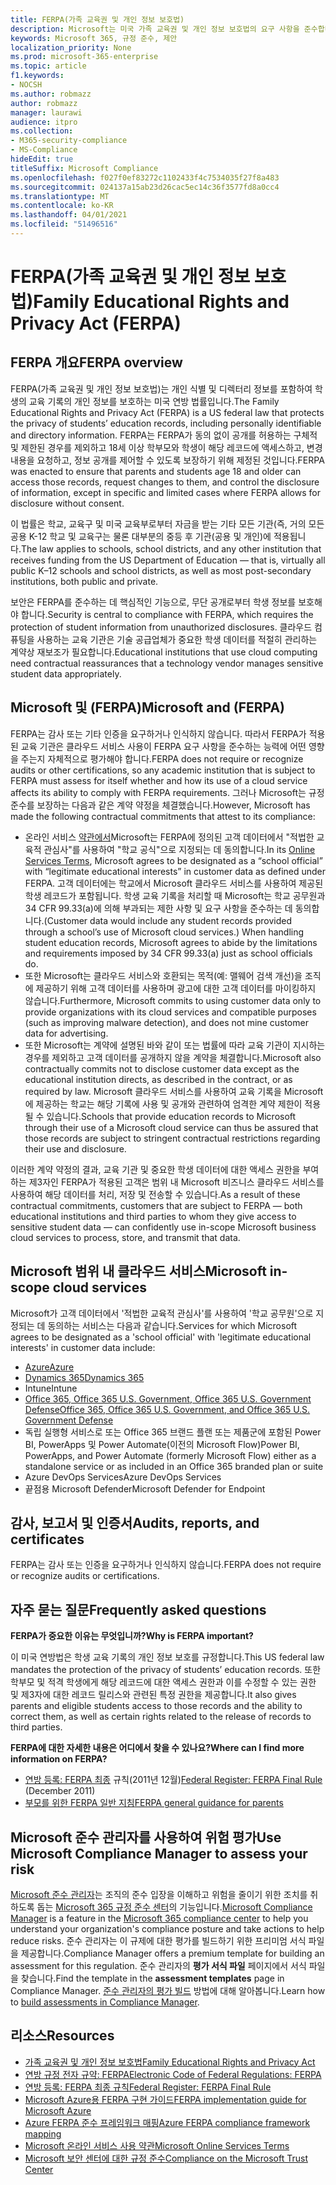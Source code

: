 ```yaml
---
title: FERPA(가족 교육권 및 개인 정보 보호법)
description: Microsoft는 미국 가족 교육권 및 개인 정보 보호법의 요구 사항을 준수합니다.
keywords: Microsoft 365, 규정 준수, 제안
localization_priority: None
ms.prod: microsoft-365-enterprise
ms.topic: article
f1.keywords:
- NOCSH
ms.author: robmazz
author: robmazz
manager: laurawi
audience: itpro
ms.collection:
- M365-security-compliance
- MS-Compliance
hideEdit: true
titleSuffix: Microsoft Compliance
ms.openlocfilehash: f027f0ef83272c1102433f4c7534035f27f8a483
ms.sourcegitcommit: 024137a15ab23d26cac5ec14c36f3577fd8a0cc4
ms.translationtype: MT
ms.contentlocale: ko-KR
ms.lasthandoff: 04/01/2021
ms.locfileid: "51496516"
---
```

# <a name="family-educational-rights-and-privacy-act-ferpa"></a><span data-ttu-id="a8182-104">FERPA(가족 교육권 및 개인 정보 보호법)</span><span class="sxs-lookup"><span data-stu-id="a8182-104">Family Educational Rights and Privacy Act (FERPA)</span></span>

## <a name="ferpa-overview"></a><span data-ttu-id="a8182-105">FERPA 개요</span><span class="sxs-lookup"><span data-stu-id="a8182-105">FERPA overview</span></span>

<span data-ttu-id="a8182-106">FERPA(가족 교육권 및 개인 정보 보호법)는 개인 식별 및 디렉터리 정보를 포함하여 학생의 교육 기록의 개인 정보를 보호하는 미국 연방 법률입니다.</span><span class="sxs-lookup"><span data-stu-id="a8182-106">The Family Educational Rights and Privacy Act (FERPA) is a US federal law that protects the privacy of students’ education records, including personally identifiable and directory information.</span></span> <span data-ttu-id="a8182-107">FERPA는 FERPA가 동의 없이 공개를 허용하는 구체적 및 제한된 경우를 제외하고 18세 이상 학부모와 학생이 해당 레코드에 액세스하고, 변경 내용을 요청하고, 정보 공개를 제어할 수 있도록 보장하기 위해 제정된 것입니다.</span><span class="sxs-lookup"><span data-stu-id="a8182-107">FERPA was enacted to ensure that parents and students age 18 and older can access those records, request changes to them, and control the disclosure of information, except in specific and limited cases where FERPA allows for disclosure without consent.</span></span>

<span data-ttu-id="a8182-108">이 법률은 학교, 교육구 및 미국 교육부로부터 자금을 받는 기타 모든 기관(즉, 거의 모든 공용 K-12 학교 및 교육구는 물론 대부분의 중등 후 기관(공용 및 개인)에 적용됩니다.</span><span class="sxs-lookup"><span data-stu-id="a8182-108">The law applies to schools, school districts, and any other institution that receives funding from the US Department of Education — that is, virtually all public K–12 schools and school districts, as well as most post-secondary institutions, both public and private.</span></span>

<span data-ttu-id="a8182-109">보안은 FERPA를 준수하는 데 핵심적인 기능으로, 무단 공개로부터 학생 정보를 보호해야 합니다.</span><span class="sxs-lookup"><span data-stu-id="a8182-109">Security is central to compliance with FERPA, which requires the protection of student information from unauthorized disclosures.</span></span> <span data-ttu-id="a8182-110">클라우드 컴퓨팅을 사용하는 교육 기관은 기술 공급업체가 중요한 학생 데이터를 적절히 관리하는 계약상 재보조가 필요합니다.</span><span class="sxs-lookup"><span data-stu-id="a8182-110">Educational institutions that use cloud computing need contractual reassurances that a technology vendor manages sensitive student data appropriately.</span></span>

## <a name="microsoft-and-ferpa"></a><span data-ttu-id="a8182-111">Microsoft 및 (FERPA)</span><span class="sxs-lookup"><span data-stu-id="a8182-111">Microsoft and (FERPA)</span></span>

<span data-ttu-id="a8182-112">FERPA는 감사 또는 기타 인증을 요구하거나 인식하지 않습니다. 따라서 FERPA가 적용된 교육 기관은 클라우드 서비스 사용이 FERPA 요구 사항을 준수하는 능력에 어떤 영향을 주는지 자체적으로 평가해야 합니다.</span><span class="sxs-lookup"><span data-stu-id="a8182-112">FERPA does not require or recognize audits or other certifications, so any academic institution that is subject to FERPA must assess for itself whether and how its use of a cloud service affects its ability to comply with FERPA requirements.</span></span> <span data-ttu-id="a8182-113">그러나 Microsoft는 규정 준수를 보장하는 다음과 같은 계약 약정을 체결했습니다.</span><span class="sxs-lookup"><span data-stu-id="a8182-113">However, Microsoft has made the following contractual commitments that attest to its compliance:</span></span>

- <span data-ttu-id="a8182-114">온라인 서비스 [약관에서](https://aka.ms/Online-Services-Terms)Microsoft는 FERPA에 정의된 고객 데이터에서 "적법한 교육적 관심사"를 사용하여 "학교 공식"으로 지정되는 데 동의합니다.</span><span class="sxs-lookup"><span data-stu-id="a8182-114">In its [Online Services Terms](https://aka.ms/Online-Services-Terms), Microsoft agrees to be designated as a “school official” with “legitimate educational interests” in customer data as defined under FERPA.</span></span> <span data-ttu-id="a8182-115">고객 데이터에는 학교에서 Microsoft 클라우드 서비스를 사용하여 제공된 학생 레코드가 포함됩니다. 학생 교육 기록을 처리할 때 Microsoft는 학교 공무원과 34 CFR 99.33(a)에 의해 부과되는 제한 사항 및 요구 사항을 준수하는 데 동의합니다.</span><span class="sxs-lookup"><span data-stu-id="a8182-115">(Customer data would include any student records provided through a school’s use of Microsoft cloud services.) When handling student education records, Microsoft agrees to abide by the limitations and requirements imposed by 34 CFR 99.33(a) just as school officials do.</span></span>
- <span data-ttu-id="a8182-116">또한 Microsoft는 클라우드 서비스와 호환되는 목적(예: 맬웨어 검색 개선)을 조직에 제공하기 위해 고객 데이터를 사용하며 광고에 대한 고객 데이터를 마이킹하지 않습니다.</span><span class="sxs-lookup"><span data-stu-id="a8182-116">Furthermore, Microsoft commits to using customer data only to provide organizations with its cloud services and compatible purposes (such as improving malware detection), and does not mine customer data for advertising.</span></span>
- <span data-ttu-id="a8182-117">또한 Microsoft는 계약에 설명된 바와 같이 또는 법률에 따라 교육 기관이 지시하는 경우를 제외하고 고객 데이터를 공개하지 않을 계약을 체결합니다.</span><span class="sxs-lookup"><span data-stu-id="a8182-117">Microsoft also contractually commits not to disclose customer data except as the educational institution directs, as described in the contract, or as required by law.</span></span> <span data-ttu-id="a8182-118">Microsoft 클라우드 서비스를 사용하여 교육 기록을 Microsoft에 제공하는 학교는 해당 기록에 사용 및 공개와 관련하여 엄격한 계약 제한이 적용될 수 있습니다.</span><span class="sxs-lookup"><span data-stu-id="a8182-118">Schools that provide education records to Microsoft through their use of a Microsoft cloud service can thus be assured that those records are subject to stringent contractual restrictions regarding their use and disclosure.</span></span>

<span data-ttu-id="a8182-119">이러한 계약 약정의 결과, 교육 기관 및 중요한 학생 데이터에 대한 액세스 권한을 부여하는 제3자인 FERPA가 적용된 고객은 범위 내 Microsoft 비즈니스 클라우드 서비스를 사용하여 해당 데이터를 처리, 저장 및 전송할 수 있습니다.</span><span class="sxs-lookup"><span data-stu-id="a8182-119">As a result of these contractual commitments, customers that are subject to FERPA — both educational institutions and third parties to whom they give access to sensitive student data — can confidently use in-scope Microsoft business cloud services to process, store, and transmit that data.</span></span>

## <a name="microsoft-in-scope-cloud-services"></a><span data-ttu-id="a8182-120">Microsoft 범위 내 클라우드 서비스</span><span class="sxs-lookup"><span data-stu-id="a8182-120">Microsoft in-scope cloud services</span></span>

<span data-ttu-id="a8182-121">Microsoft가 고객 데이터에서 '적법한 교육적 관심사'를 사용하여 '학교 공무원'으로 지정되는 데 동의하는 서비스는 다음과 같습니다.</span><span class="sxs-lookup"><span data-stu-id="a8182-121">Services for which Microsoft agrees to be designated as a 'school official' with 'legitimate educational interests' in customer data include:</span></span>

- [<span data-ttu-id="a8182-122">Azure</span><span class="sxs-lookup"><span data-stu-id="a8182-122">Azure</span></span>](https://aka.ms/AzureCompliance)
- [<span data-ttu-id="a8182-123">Dynamics 365</span><span class="sxs-lookup"><span data-stu-id="a8182-123">Dynamics 365</span></span>](https://aka.ms/d365-compliance-list)
- <span data-ttu-id="a8182-124">Intune</span><span class="sxs-lookup"><span data-stu-id="a8182-124">Intune</span></span>
- [<span data-ttu-id="a8182-125">Office 365, Office 365 U.S. Government, Office 365 U.S. Government Defense</span><span class="sxs-lookup"><span data-stu-id="a8182-125">Office 365, Office 365 U.S. Government, and Office 365 U.S. Government Defense</span></span>](https://go.microsoft.com/fwlink/p/?LinkID=2077751)
- <span data-ttu-id="a8182-126">독립 실행형 서비스로 또는 Office 365 브랜드 플랜 또는 제품군에 포함된 Power BI, PowerApps 및 Power Automate(이전의 Microsoft Flow)</span><span class="sxs-lookup"><span data-stu-id="a8182-126">Power BI, PowerApps, and Power Automate (formerly Microsoft Flow) either as a standalone service or as included in an Office 365 branded plan or suite</span></span>
- <span data-ttu-id="a8182-127">Azure DevOps Services</span><span class="sxs-lookup"><span data-stu-id="a8182-127">Azure DevOps Services</span></span>
- <span data-ttu-id="a8182-128">끝점용 Microsoft Defender</span><span class="sxs-lookup"><span data-stu-id="a8182-128">Microsoft Defender for Endpoint</span></span>

## <a name="audits-reports-and-certificates"></a><span data-ttu-id="a8182-129">감사, 보고서 및 인증서</span><span class="sxs-lookup"><span data-stu-id="a8182-129">Audits, reports, and certificates</span></span>

<span data-ttu-id="a8182-130">FERPA는 감사 또는 인증을 요구하거나 인식하지 않습니다.</span><span class="sxs-lookup"><span data-stu-id="a8182-130">FERPA does not require or recognize audits or certifications.</span></span>

## <a name="frequently-asked-questions"></a><span data-ttu-id="a8182-131">자주 묻는 질문</span><span class="sxs-lookup"><span data-stu-id="a8182-131">Frequently asked questions</span></span>

<span data-ttu-id="a8182-132">**FERPA가 중요한 이유는 무엇입니까?**</span><span class="sxs-lookup"><span data-stu-id="a8182-132">**Why is FERPA important?**</span></span>

<span data-ttu-id="a8182-133">이 미국 연방법은 학생 교육 기록의 개인 정보 보호를 규정합니다.</span><span class="sxs-lookup"><span data-stu-id="a8182-133">This US federal law mandates the protection of the privacy of students’ education records.</span></span> <span data-ttu-id="a8182-134">또한 학부모 및 적격 학생에게 해당 레코드에 대한 액세스 권한과 이를 수정할 수 있는 권한 및 제3자에 대한 레코드 릴리스와 관련된 특정 권한을 제공합니다.</span><span class="sxs-lookup"><span data-stu-id="a8182-134">It also gives parents and eligible students access to those records and the ability to correct them, as well as certain rights related to the release of records to third parties.</span></span>

<span data-ttu-id="a8182-135">**FERPA에 대한 자세한 내용은 어디에서 찾을 수 있나요?**</span><span class="sxs-lookup"><span data-stu-id="a8182-135">**Where can I find more information on FERPA?**</span></span>

- <span data-ttu-id="a8182-136">[연방 등록: FERPA 최종](https://aka.ms/ferpa-reg) 규칙(2011년 12월)</span><span class="sxs-lookup"><span data-stu-id="a8182-136">[Federal Register: FERPA Final Rule](https://aka.ms/ferpa-reg) (December 2011)</span></span>
- [<span data-ttu-id="a8182-137">부모를 위한 FERPA 일반 지침</span><span class="sxs-lookup"><span data-stu-id="a8182-137">FERPA general guidance for parents</span></span>](https://www2.ed.gov/policy/gen/guid/fpco/ferpa/parents.html)

## <a name="use-microsoft-compliance-manager-to-assess-your-risk"></a><span data-ttu-id="a8182-138">Microsoft 준수 관리자를 사용하여 위험 평가</span><span class="sxs-lookup"><span data-stu-id="a8182-138">Use Microsoft Compliance Manager to assess your risk</span></span>

<span data-ttu-id="a8182-139">[Microsoft 준수 관리자](/microsoft-365/compliance/compliance-manager)는 조직의 준수 입장을 이해하고 위험을 줄이기 위한 조치를 취하도록 돕는 [Microsoft 365 규정 준수 센터](/microsoft-365/compliance/microsoft-365-compliance-center)의 기능입니다.</span><span class="sxs-lookup"><span data-stu-id="a8182-139">[Microsoft Compliance Manager](/microsoft-365/compliance/compliance-manager) is a feature in the [Microsoft 365 compliance center](/microsoft-365/compliance/microsoft-365-compliance-center) to help you understand your organization's compliance posture and take actions to help reduce risks.</span></span> <span data-ttu-id="a8182-140">준수 관리자는 이 규제에 대한 평가를 빌드하기 위한 프리미엄 서식 파일을 제공합니다.</span><span class="sxs-lookup"><span data-stu-id="a8182-140">Compliance Manager offers a premium template for building an assessment for this regulation.</span></span> <span data-ttu-id="a8182-141">준수 관리자의 **평가 서식 파일** 페이지에서 서식 파일을 찾습니다.</span><span class="sxs-lookup"><span data-stu-id="a8182-141">Find the template in the **assessment templates** page in Compliance Manager.</span></span> <span data-ttu-id="a8182-142">[준수 관리자의 평가 빌드](/microsoft-365/compliance/compliance-manager-assessments) 방법에 대해 알아봅니다.</span><span class="sxs-lookup"><span data-stu-id="a8182-142">Learn how to [build assessments in Compliance Manager](/microsoft-365/compliance/compliance-manager-assessments).</span></span>

## <a name="resources"></a><span data-ttu-id="a8182-143">리소스</span><span class="sxs-lookup"><span data-stu-id="a8182-143">Resources</span></span>

- [<span data-ttu-id="a8182-144">가족 교육권 및 개인 정보 보호법</span><span class="sxs-lookup"><span data-stu-id="a8182-144">Family Educational Rights and Privacy Act</span></span>](https://www.ed.gov/policy/gen/guid/fpco/ferpa/index.html)
- [<span data-ttu-id="a8182-145">연방 규정 전자 규약: FERPA</span><span class="sxs-lookup"><span data-stu-id="a8182-145">Electronic Code of Federal Regulations: FERPA</span></span>](https://aka.ms/FERPA-GPO)
- [<span data-ttu-id="a8182-146">연방 등록: FERPA 최종 규칙</span><span class="sxs-lookup"><span data-stu-id="a8182-146">Federal Register: FERPA Final Rule</span></span>](https://aka.ms/ferpa-reg)
- [<span data-ttu-id="a8182-147">Microsoft Azure용 FERPA 구현 가이드</span><span class="sxs-lookup"><span data-stu-id="a8182-147">FERPA implementation guide for Microsoft Azure</span></span>](https://aka.ms/azureferpa)
- [<span data-ttu-id="a8182-148">Azure FERPA 준수 프레임워크 매핑</span><span class="sxs-lookup"><span data-stu-id="a8182-148">Azure FERPA compliance framework mapping</span></span>](https://aka.ms/AzureFERPAMapping)
- [<span data-ttu-id="a8182-149">Microsoft 온라인 서비스 사용 약관</span><span class="sxs-lookup"><span data-stu-id="a8182-149">Microsoft Online Services Terms</span></span>](https://aka.ms/Online-Services-Terms)
- [<span data-ttu-id="a8182-150">Microsoft 보안 센터에 대한 규정 준수</span><span class="sxs-lookup"><span data-stu-id="a8182-150">Compliance on the Microsoft Trust Center</span></span>](https://www.microsoft.com/trust-center/compliance/compliance-overview)
